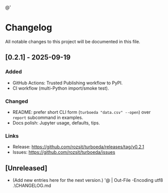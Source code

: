 @'
# Changelog
All notable changes to this project will be documented in this file.

## [0.2.1] - 2025-09-19
### Added
- GitHub Actions: Trusted Publishing workflow to PyPI.
- CI workflow (multi-Python import/smoke test).

### Changed
- README: prefer short CLI form (`turboeda "data.csv" --open`) over `report` subcommand in examples.
- Docs polish: Jupyter usage, defaults, tips.

### Links
- Release: https://github.com/rozsit/turboeda/releases/tag/v0.2.1
- Issues:  https://github.com/rozsit/turboeda/issues

## [Unreleased]
- (Add new entries here for the next version.)
'@ | Out-File -Encoding utf8 .\CHANGELOG.md
